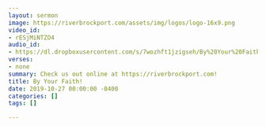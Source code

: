 ```yaml
---
layout: sermon
image: https://riverbrockport.com/assets/img/logos/logo-16x9.png
video_id:
- rESjMiNTZO4
audio_id:
- https://dl.dropboxusercontent.com/s/7wozhft1jzigseh/By%20Your%20Faith%21.mp3?dl=0
verses:
- none
summary: Check us out online at https://riverbrockport.com!
title: By Your Faith!
date: 2019-10-27 00:00:00 -0400
categories: []
tags: []

---
```

